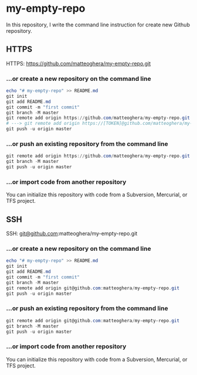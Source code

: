 # my-empty-repo

In this repository, I write the command line instruction for create new Github repository.

## HTTPS

HTTPS: https://github.com/matteoghera/my-empty-repo.git

### …or create a new repository on the command line

```powershell
echo "# my-empty-repo" >> README.md
git init
git add README.md
git commit -m "first commit"
git branch -M master
git remote add origin https://github.com/matteoghera/my-empty-repo.git
# ---> git remote add origin https://[TOKEN]@github.com/matteoghera/my-empty-repo.git <--- new version!!!
git push -u origin master
```

### …or push an existing repository from the command line

```powershell
git remote add origin https://github.com/matteoghera/my-empty-repo.git
git branch -M master
git push -u origin master
```

### …or import code from another repository

You can initialize this repository with code from a Subversion, Mercurial, or TFS project.

## SSH

SSH: git@github.com:matteoghera/my-empty-repo.git


### …or create a new repository on the command line

```powershell
echo "# my-empty-repo" >> README.md
git init
git add README.md
git commit -m "first commit"
git branch -M master
git remote add origin git@github.com:matteoghera/my-empty-repo.git
git push -u origin master
```

### …or push an existing repository from the command line

```powershell
git remote add origin git@github.com:matteoghera/my-empty-repo.git
git branch -M master
git push -u origin master
```

### …or import code from another repository

You can initialize this repository with code from a Subversion, Mercurial, or TFS project.